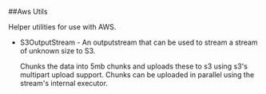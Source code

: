 ##Aws Utils

Helper utilities for use with AWS.

* S3OutputStream - An outputstream that can be used to stream a stream of unknown size to S3.
  
  Chunks the data into 5mb chunks and uploads these to s3 using s3's multipart upload support.
  Chunks can be uploaded in parallel using the stream's internal executor.